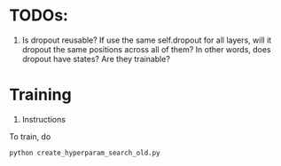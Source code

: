 # TODOs:

1. Is dropout reusable? If use the same self.dropout for all layers, will it
dropout the same positions across all of them? In other words, does dropout
have states? Are they trainable?


# Training

1. Instructions

To train, do

```python
python create_hyperparam_search_old.py
```
